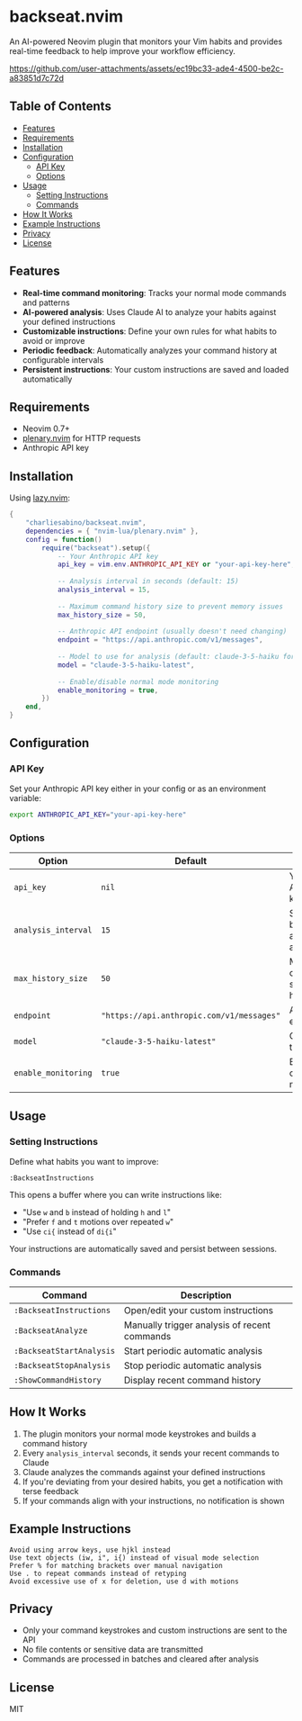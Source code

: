 # backseat.nvim

An AI-powered Neovim plugin that monitors your Vim habits and provides real-time feedback to help improve your workflow efficiency.


https://github.com/user-attachments/assets/ec19bc33-ade4-4500-be2c-a83851d7c72d


## Table of Contents

- [Features](#features)
- [Requirements](#requirements)
- [Installation](#installation)
- [Configuration](#configuration)
  - [API Key](#api-key)
  - [Options](#options)
- [Usage](#usage)
  - [Setting Instructions](#setting-instructions)
  - [Commands](#commands)
- [How It Works](#how-it-works)
- [Example Instructions](#example-instructions)
- [Privacy](#privacy)
- [License](#license)

## Features

- **Real-time command monitoring**: Tracks your normal mode commands and patterns
- **AI-powered analysis**: Uses Claude AI to analyze your habits against your defined instructions
- **Customizable instructions**: Define your own rules for what habits to avoid or improve
- **Periodic feedback**: Automatically analyzes your command history at configurable intervals
- **Persistent instructions**: Your custom instructions are saved and loaded automatically

## Requirements

- Neovim 0.7+
- [plenary.nvim](https://github.com/nvim-lua/plenary.nvim) for HTTP requests
- Anthropic API key

## Installation

Using [lazy.nvim](https://github.com/folke/lazy.nvim):

```lua
{
    "charliesabino/backseat.nvim",
    dependencies = { "nvim-lua/plenary.nvim" },
    config = function()
        require("backseat").setup({
            -- Your Anthropic API key
            api_key = vim.env.ANTHROPIC_API_KEY or "your-api-key-here",
            
            -- Analysis interval in seconds (default: 15)
            analysis_interval = 15,
            
            -- Maximum command history size to prevent memory issues
            max_history_size = 50,
            
            -- Anthropic API endpoint (usually doesn't need changing)
            endpoint = "https://api.anthropic.com/v1/messages",
            
            -- Model to use for analysis (default: claude-3-5-haiku for efficiency)
            model = "claude-3-5-haiku-latest",
            
            -- Enable/disable normal mode monitoring
            enable_monitoring = true,
        })
    end,
}
```

## Configuration

### API Key

Set your Anthropic API key either in your config or as an environment variable:

```bash
export ANTHROPIC_API_KEY="your-api-key-here"
```

### Options

| Option | Default | Description |
|--------|---------|-------------|
| `api_key` | `nil` | Your Anthropic API key (required) |
| `analysis_interval` | `15` | Seconds between automatic analysis |
| `max_history_size` | `50` | Maximum commands to store in history |
| `endpoint` | `"https://api.anthropic.com/v1/messages"` | Anthropic API endpoint |
| `model` | `"claude-3-5-haiku-latest"` | Claude model to use |
| `enable_monitoring` | `true` | Enable/disable command monitoring |

## Usage

### Setting Instructions

Define what habits you want to improve:

```vim
:BackseatInstructions
```

This opens a buffer where you can write instructions like:
- "Use `w` and `b` instead of holding `h` and `l`"
- "Prefer `f` and `t` motions over repeated `w`"
- "Use `ci{` instead of `di{i`"

Your instructions are automatically saved and persist between sessions.

### Commands

| Command | Description |
|---------|-------------|
| `:BackseatInstructions` | Open/edit your custom instructions |
| `:BackseatAnalyze` | Manually trigger analysis of recent commands |
| `:BackseatStartAnalysis` | Start periodic automatic analysis |
| `:BackseatStopAnalysis` | Stop periodic automatic analysis |
| `:ShowCommandHistory` | Display recent command history |

## How It Works

1. The plugin monitors your normal mode keystrokes and builds a command history
2. Every `analysis_interval` seconds, it sends your recent commands to Claude
3. Claude analyzes the commands against your defined instructions
4. If you're deviating from your desired habits, you get a notification with terse feedback
5. If your commands align with your instructions, no notification is shown

## Example Instructions

```
Avoid using arrow keys, use hjkl instead
Use text objects (iw, i", i{) instead of visual mode selection
Prefer % for matching brackets over manual navigation
Use . to repeat commands instead of retyping
Avoid excessive use of x for deletion, use d with motions
```

## Privacy

- Only your command keystrokes and custom instructions are sent to the API
- No file contents or sensitive data are transmitted
- Commands are processed in batches and cleared after analysis

## License

MIT
